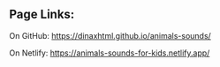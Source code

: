 Page Links:
-----------------------------------
On GitHub: https://dinaxhtml.github.io/animals-sounds/

On Netlify: https://animals-sounds-for-kids.netlify.app/
